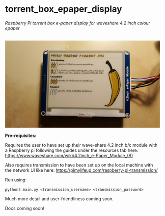 # torrent_box_epaper_display

###### Raspberry Pi torrent box e-paper display for waveshare 4.2 inch colour epaper

![](images/torrent_box_demo.jpg)

**Pre-requisites:**

Requires the user to have set up their wave-share 4.2 inch b/c module with a Raspberry pi following the guides under the resources tab here:
https://www.waveshare.com/wiki/4.2inch_e-Paper_Module_(B)

Also requires transmission to have been set up on the local machine with the network UI like here: https://pimylifeup.com/raspberry-pi-transmission/

Run using:

`python3 main.py <transmission_username> <transmission_password>`

Much more detail and user-friendliness coming soon. 

Docs coming soon!